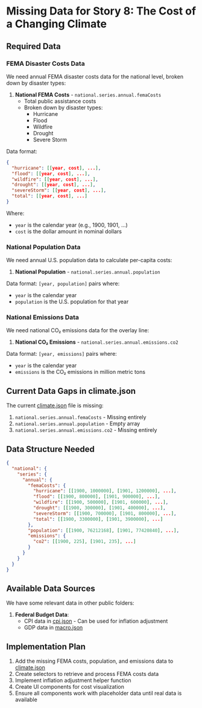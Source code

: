 # Missing Data for Story 8: The Cost of a Changing Climate

## Required Data

### FEMA Disaster Costs Data
We need annual FEMA disaster costs data for the national level, broken down by disaster types:

1. **National FEMA Costs** - `national.series.annual.femaCosts`
   - Total public assistance costs
   - Broken down by disaster types:
     - Hurricane
     - Flood
     - Wildfire
     - Drought
     - Severe Storm

Data format: 
```json
{
  "hurricane": [[year, cost], ...],
  "flood": [[year, cost], ...],
  "wildfire": [[year, cost], ...],
  "drought": [[year, cost], ...],
  "severeStorm": [[year, cost], ...],
  "total": [[year, cost], ...]
}
```

Where:
- `year` is the calendar year (e.g., 1900, 1901, ...)
- `cost` is the dollar amount in nominal dollars

### National Population Data
We need annual U.S. population data to calculate per-capita costs:

1. **National Population** - `national.series.annual.population`

Data format: `[year, population]` pairs where:
- `year` is the calendar year
- `population` is the U.S. population for that year

### National Emissions Data
We need national CO₂ emissions data for the overlay line:

1. **National CO₂ Emissions** - `national.series.annual.emissions.co2`

Data format: `[year, emissions]` pairs where:
- `year` is the calendar year
- `emissions` is the CO₂ emissions in million metric tons

## Current Data Gaps in climate.json

The current [climate.json](file:///Users/bftclb/dyad-apps/census3/next-frontend/public/climate/climate.json) file is missing:

1. `national.series.annual.femaCosts` - Missing entirely
2. `national.series.annual.population` - Empty array
3. `national.series.annual.emissions.co2` - Missing entirely

## Data Structure Needed

```json
{
  "national": {
    "series": {
      "annual": {
        "femaCosts": {
          "hurricane": [[1900, 1000000], [1901, 1200000], ...],
          "flood": [[1900, 800000], [1901, 900000], ...],
          "wildfire": [[1900, 500000], [1901, 600000], ...],
          "drought": [[1900, 300000], [1901, 400000], ...],
          "severeStorm": [[1900, 700000], [1901, 800000], ...],
          "total": [[1900, 3300000], [1901, 3900000], ...]
        },
        "population": [[1900, 76212168], [1901, 77420840], ...],
        "emissions": {
          "co2": [[1900, 225], [1901, 235], ...]
        }
      }
    }
  }
}
```

## Available Data Sources

We have some relevant data in other public folders:

1. **Federal Budget Data**:
   - CPI data in [cpi.json](file:///Users/bftclb/dyad-apps/census3/next-frontend/public/federal_budget/cpi.json) - Can be used for inflation adjustment
   - GDP data in [macro.json](file:///Users/bftclb/dyad-apps/census3/next-frontend/public/federal_budget/macro.json)

## Implementation Plan

1. Add the missing FEMA costs, population, and emissions data to [climate.json](file:///Users/bftclb/dyad-apps/census3/next-frontend/public/climate/climate.json)
2. Create selectors to retrieve and process FEMA costs data
3. Implement inflation adjustment helper function
4. Create UI components for cost visualization
5. Ensure all components work with placeholder data until real data is available